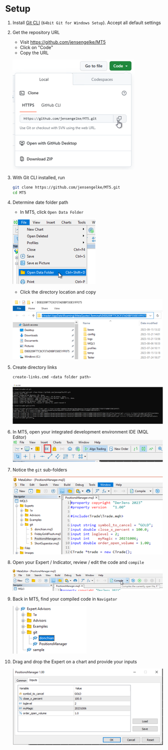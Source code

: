 # Setup
1. Install [Git CLI](https://git-scm.com/download/win) (`64bit Git for Windows Setup`). Accept all default settings
1. Get the repository URL
    - Visit https://github.com/jensengelke/MT5
    - Click on "Code" 
    - Copy the URL 
    
    ![copy url](docs/images/clone-repo-1.png)
1. With Git CLI installed, run
    ```bash
    git clone https://github.com/jensengelke/MT5.git
    cd MT5
    ```
1. Determine date folder path
    - In MT5, click `Open Data Folder` 
    
    ![Data Folder](docs/images/open-data-folder.png)
    - Click the directory location and copy 
    
    ![copy location](docs/images/copy-location.png)
1. Create directory links
    ```bash
    create-links.cmd <data folder path>
    ```
    ![create links](docs/images/clone-repo-2.png)
1. In MT5, open your integrated development environment IDE (MQL Editor)
    ![IDE](docs/images/open-ide.png)
1. Notice the `git` sub-folders

    ![folders in IDE](docs/images/git-folder-in-ide.png)
1. Open your Expert / Indicator, review / edit the code and `compile`

    ![compile](docs/images/compile.png)
1. Back in MT5, find your compiled code in `Navigator`

    ![navigator](docs/images/navigator.png)
1. Drag and drop the Expert on a chart and provide your inputs

    ![inputs](docs/images/inputs.png)